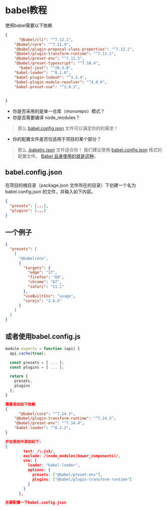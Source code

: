 # babel教程

使用babel需要以下依赖

```json
{
      "@babel/cli": "^7.12.1",
    "@babel/core": "^7.11.4",
    "@babel/plugin-proposal-class-properties": "^7.12.1",
    "@babel/plugin-transform-runtime": "^7.12.1",
    "@babel/preset-env": "^7.11.5",
    "@babel/preset-typescript": "^7.10.4",
      "babel-jest": "^26.3.0",
    "babel-loader": "^8.1.0",
    "babel-plugin-lodash": "^3.3.4",
    "babel-plugin-module-resolver": "^4.0.0",
    "babel-preset-vue": "^2.0.2",
  
  
}
```

- 你是否采用的是单一仓库（monorepo）模式？
- 你是否需要编译 node_modules？

> 那么 [babel.config.json](https://www.babeljs.cn/docs/configuration#babelconfigjson) 文件可以满足你的的需求！

- 你的配置文件是否仅适用于项目的某个部分？

> 那么 [.babelrc.json](https://www.babeljs.cn/docs/configuration#babelrcjson) 文件适合你！
> 我们建议使用 [babel.config.json](https://www.babeljs.cn/docs/config-files#project-wide-configuration) 格式的配置文件。 [Babel 自身使用的就是这种](https://github.com/babel/babel/blob/master/babel.config.js)。

## babel.config.json

在项目的根目录（package.json 文件所在的目录）下创建一个名为 babel.config.json 的文件，并输入如下内容。

```json
{
  "presets": [...],
  "plugins": [...]
}
```

## 一个例子

```json
{
  "presets": [
    [
      "@babel/env",
      {
        "targets": {
          "edge": "17",
          "firefox": "60",
          "chrome": "67",
          "safari": "11.1"
        },
        "useBuiltIns": "usage",
        "corejs": "3.6.5"
      }
    ]
  ]
}

```

## 或者使用babel.config.js

```ts
module.exports = function (api) {
  api.cache(true);

  const presets = [ ... ];
  const plugins = [ ... ];

  return {
    presets,
    plugins
  };
}
```

```json
需要添加如下依赖
{
      "@babel/core": "^7.14.3",
    "@babel/plugin-transform-runtime": "^7.14.3",
    "@babel/preset-env": "^7.14.4",
    "babel-loader": "^8.2.2",
}

并在规则中添加如下:
{
        test: /\.js$/,
        exclude: /(node_modules|bower_components)/,
        use: {
          loader: "babel-loader",
          options: {
            presets: ["@babel/preset-env"],
            plugins: ["@babel/plugin-transform-runtime"]
          }
        }
      },

还要配置一下babel.config.json

```
